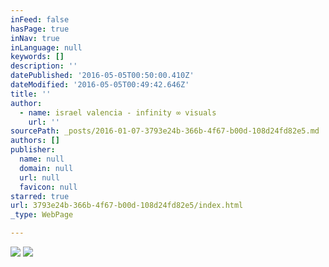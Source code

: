 ```yaml
---
inFeed: false
hasPage: true
inNav: true
inLanguage: null
keywords: []
description: ''
datePublished: '2016-05-05T00:50:00.410Z'
dateModified: '2016-05-05T00:49:42.646Z'
title: ''
author:
  - name: israel valencia - infinity ∞ visuals
    url: ''
sourcePath: _posts/2016-01-07-3793e24b-366b-4f67-b00d-108d24fd82e5.md
authors: []
publisher:
  name: null
  domain: null
  url: null
  favicon: null
starred: true
url: 3793e24b-366b-4f67-b00d-108d24fd82e5/index.html
_type: WebPage

---
```

![](https://s3-us-west-2.amazonaws.com/the-grid-img/p/f1d70c4db5211925f1cc89f7e1199c698a286518.jpg)
![](https://s3-us-west-2.amazonaws.com/the-grid-img/p/26680e1cfea0ffd4e9d3cf4860a4dd879aac5e3b.jpg)